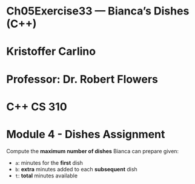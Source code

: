 # Ch05Exercise33 — Bianca’s Dishes (C++)
# Kristoffer Carlino
# Professor: Dr. Robert Flowers
# C++ CS 310
# Module 4 - Dishes Assignment

Compute the **maximum number of dishes** Bianca can prepare given:
- `a`: minutes for the **first** dish  
- `b`: **extra** minutes added to each **subsequent** dish  
- `t`: **total** minutes available


